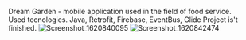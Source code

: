 Dream Garden - mobile application used in the field of food service. <br>
Used tecnologies.
  Java, Retrofit, Firebase, EventBus, Glide
  Project is't finished.
![Screenshot_1620840095](https://user-images.githubusercontent.com/81712603/119364288-cb44ef00-bcbf-11eb-8c92-22dc01546558.png)
![Screenshot_1620842474](https://user-images.githubusercontent.com/81712603/119364524-0ba46d00-bcc0-11eb-91e0-ba1e7aa75b90.png)
